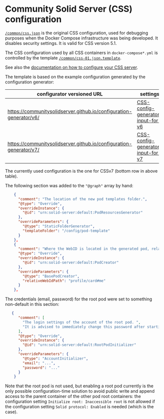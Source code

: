 # Community Solid Server (CSS) configuration

[`/common/css.json`](../common/css.json) is the original CSS configuration,
used for debugging purposes when the Docker Compose infrastructure was being developed.
It disables security settings.
It is valid for CSS version 5.1.

The CSS configuration used by all CSS containers in `docker-compose*.yml`
is controlled by the template [`/common/css-01.json.template`](../common/css-01.json.template).

See also the [documentation on how to configure your CSS server](https://github.com/CommunitySolidServer/CommunitySolidServer).

The template is based on the example configuration generated by the configuration generator:

| configurator versioned URL                                          | settings                                                                        |
|---------------------------------------------------------------------|---------------------------------------------------------------------------------|
| https://communitysolidserver.github.io/configuration-generator/v6/  | [CSS-config-generator-input-for-v6](pdf/CSS-config-generator-input-for-v6.pdf)  |
| https://communitysolidserver.github.io/configuration-generator/v7/ | [CSS-config-generator-input-for-v7](pdf/CSS-config-generator-input-for-v7.pdf) |

The currently used configuration is the one for CSSv7 (bottom row in above table).

The following section was added to the `"@graph"` array by hand:

```json
    {
      "comment": "The location of the new pod templates folder.",
      "@type": "Override",
      "overrideInstance": {
        "@id": "urn:solid-server:default:PodResourcesGenerator"
      },
      "overrideParameters": {
        "@type": "StaticFolderGenerator",
        "templateFolder": "/config/pod-template"
      }
    },
    {
      "comment": "Where the WebID is located in the generated pod, relative to the root.",
      "@type": "Override",
      "overrideInstance": {
        "@id": "urn:solid-server:default:PodCreator"
      },
      "overrideParameters": {
        "@type": "BasePodCreator",
        "relativeWebIdPath": "profile/card#me"
      }
    },
```

The credentials (email, password) for the root pod were set to something non-default in this section:

```json
   {
      "comment": [
        "The login settings of the account of the root pod. ",
        "It is advised to immediately change this password after starting the server."
      ],
      "@type": "Override",
      "overrideInstance": {
        "@id": "urn:solid-server:default:RootPodInitializer"
      },
      "overrideParameters": {
        "@type": "AccountInitializer",
        "email": "...",
        "password": "..."
      }
    }
```

Note that the root pod is not used, but enabling a root pod currently is the only possible configuration-time solution to avoid public write and append access to the parent container of the other pod root containers:
the configuration setting `Initialize root: Inaccessible root` is not allowed if the configuration setting `Solid protocol: Enabled` is needed (which is the case).

